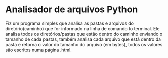# Analisador de arquivos Python

Fiz um programa simples que analisa as pastas e arquivos do diretório(caminho) que for informado na linha de comando to terminal. Ele analisa todos os diretórios/pastas que estão dentro do caminho enviando o tamanho de cada pastas, também analisa cada arquivo que está dentro da pasta e retorna o valor do tamanho do arquivo (em bytes), todos os valores são escritos numa página .html.

